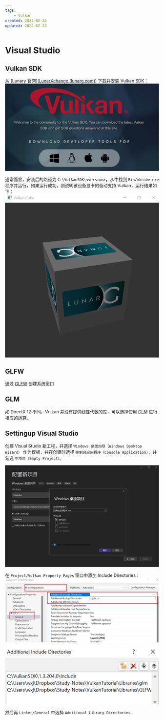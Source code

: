 ```yaml
---
tags:
    - Vulkan
created: 2022-02-24
updated: 2022-02-24
---
```


# Visual Studio

## Vulkan SDK

从 [Lunary 官网]([LunarXchange (lunarg.com)](https://vulkan.lunarg.com/)) 下载并安装 Vulkan SDK：
![|400](assets/Ch%2002%20Development%20environment/image-20220224092313285.png)

通常而言，安装后的路径为 `C:\VulkanSDK\<version>`，从中找到 `Bin/vkcube.exe` 程序并运行，如果运行成功，则说明该设备显卡的驱动支持 Vulkan，运行结果如下：
![|300](assets/Ch%2002%20Development%20environment/GIF%202-24-2022%209-39-31%20AM.gif)

## GLFW

通过 [GLFW](../../Notes/Libraries/GLFW.md) 创建系统窗口

## GLM

如 DirectX 12 不同，Vulkan 并没有提供线性代数的库，可以选择使用 [GLM](../../Notes/Libraries/GLM.md) 进行相应的运算。

## Settingup Visual Studio

创建 Visual Studio 新工程，并选择 `Windows 桌面向导（Windows Desktop Wizard）` 作为模板，并在创建时选择 `控制台应用程序（Console Application)`，并勾选 `空项目（Empty Project）`。

![](assets/Ch%2002%20Development%20environment/image-20220224231002367.png)

在 `Project/Vulkan Property Pages` 窗口中添加 Include Directories：
![](assets/Ch%2002%20Development%20environment/image-20220224232224877.png)

![](assets/Ch%2002%20Development%20environment/image-20220224232558908.png)

然后再 `Linker/General` 中选择 `Additional Library Directories`

